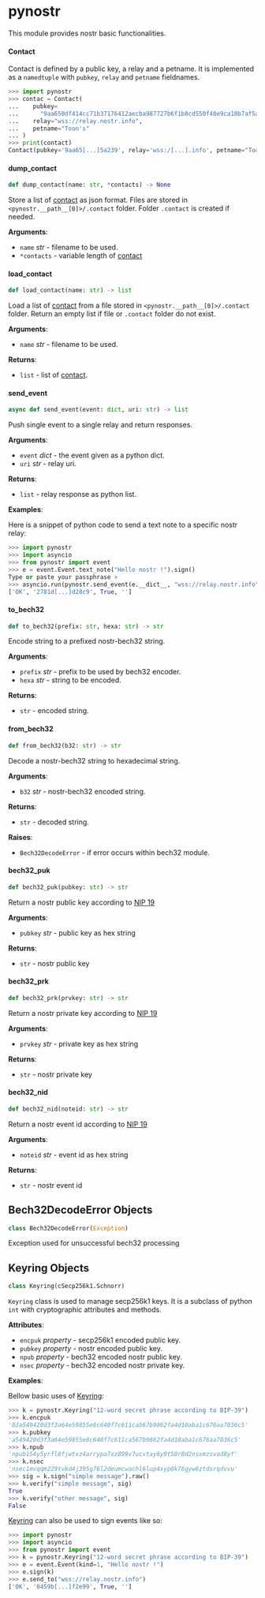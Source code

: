 <a id="pynostr"></a>

# pynostr

This module provides nostr basic functionalities.

<a id="pynostr.Contact"></a>

#### Contact

Contact is defined by a public key, a relay and a petname. It is implemented
as a `namedtuple` with `pubkey`, `relay` and `petname` fieldnames.
```python
>>> import pynostr
>>> contac = Contact(
...    pubkey=
...      "9aa650df414cc71b37176412aecba987727b6f1b8cd550f40e9ca10b7af5a239",
...    relay="wss://relay.nostr.info",
...    petname="Toon's"
... )
>>> print(contact)
Contact(pubkey='9aa65[...]5a239', relay='wss:/[...].info', petname="Toon's")
```

<a id="pynostr.dump_contact"></a>

#### dump\_contact

```python
def dump_contact(name: str, *contacts) -> None
```

Store a list of [contact](#pynostr.Contact) as json format. Files are stored in
`<pynostr.__path__[0]>/.contact` folder. Folder `.contact` is created if
needed.

**Arguments**:

- `name` _str_ - filename to be used.
- `*contacts` - variable length of [contact](#pynostr.Contact)

<a id="pynostr.load_contact"></a>

#### load\_contact

```python
def load_contact(name: str) -> list
```

Load a list of [contact](#pynostr.Contact) from a file stored in
`<pynostr.__path__[0]>/.contact` folder. Return an empty list if file or
`.contact` folder do not exist.

**Arguments**:

- `name` _str_ - filename to be used.

**Returns**:

- `list` - list of [contact](#pynostr.Contact).

<a id="pynostr.send_event"></a>

#### send\_event

```python
async def send_event(event: dict, uri: str) -> list
```

Push single event to a single relay and return responses.

**Arguments**:

- `event` _dict_ - the event given as a python dict.
- `uri` _str_ - relay uri.

**Returns**:

- `list` - relay response as python list.

**Examples**:

  Here is a snippet of python code to send a text note to a specific nostr
  relay:
  
  ```python
  >>> import pynostr
  >>> import asyncio
  >>> from pynostr import event
  >>> e = event.Event.text_note("Hello nostr !").sign()
  Type or paste your passphrase >
  >>> asyncio.run(pynostr.send_event(e.__dict__, "wss://relay.nostr.info"))
  ['OK', '2781d[...]d28c9', True, '']
  ```

<a id="pynostr.to_bech32"></a>

#### to\_bech32

```python
def to_bech32(prefix: str, hexa: str) -> str
```

Encode string to a prefixed nostr-bech32 string.

**Arguments**:

- `prefix` _str_ - prefix to be used by bech32 encoder.
- `hexa` _str_ - string to be encoded.

**Returns**:

- `str` - encoded string.

<a id="pynostr.from_bech32"></a>

#### from\_bech32

```python
def from_bech32(b32: str) -> str
```

Decode a nostr-bech32 string to hexadecimal string.

**Arguments**:

- `b32` _str_ - nostr-bech32 encoded string.

**Returns**:

- `str` - decoded string.

**Raises**:

- `Bech32DecodeError` - if error occurs within bech32 module.

<a id="pynostr.bech32_puk"></a>

#### bech32\_puk

```python
def bech32_puk(pubkey: str) -> str
```

Return a nostr public key according to [NIP 19](
https://github.com/nostr-protocol/nips/blob/master/19.md)

**Arguments**:

- `pubkey` _str_ - public key as hex string

**Returns**:

- `str` - nostr public key

<a id="pynostr.bech32_prk"></a>

#### bech32\_prk

```python
def bech32_prk(prvkey: str) -> str
```

Return a nostr private key according to [NIP 19](
https://github.com/nostr-protocol/nips/blob/master/19.md)

**Arguments**:

- `prvkey` _str_ - private key as hex string

**Returns**:

- `str` - nostr private key

<a id="pynostr.bech32_nid"></a>

#### bech32\_nid

```python
def bech32_nid(noteid: str) -> str
```

Return a nostr event id according to [NIP 19](
https://github.com/nostr-protocol/nips/blob/master/19.md)

**Arguments**:

- `noteid` _str_ - event id as hex string

**Returns**:

- `str` - nostr event id

<a id="pynostr.Bech32DecodeError"></a>

## Bech32DecodeError Objects

```python
class Bech32DecodeError(Exception)
```

Exception used for unsuccessful bech32 processing

<a id="pynostr.Keyring"></a>

## Keyring Objects

```python
class Keyring(cSecp256k1.Schnorr)
```

`Keyring` class is used to manage secp256k1 keys. It is a subclass of python
`int` with cryptographic attributes and methods.

**Attributes**:

- `encpuk` _property_ - secp256k1 encoded public key.
- `pubkey` _property_ - nostr encoded public key.
- `npub` _property_ - bech32 encoded nostr public key.
- `nsec` _property_ - bech32 encoded nostr private key.

**Examples**:

  Bellow basic uses of [Keyring](#pynostr.Keyring):
  
  ```python
  >>> k = pynostr.Keyring("12-word secret phrase according to BIP-39")
  >>> k.encpuk
  '02a549420d3f3a64e59855e8c640f7c611ca567b9862fa4d10aba1c676aa7036c5'
  >>> k.pubkey
  'a549420d3f3a64e59855e8c640f7c611ca567b9862fa4d10aba1c676aa7036c5'
  >>> k.npub
  'npub154y5yrfl8fjwtxz4arrypa7xz899v7ucvtay6y9t58r8d2nsxmzsvad8yf'
  >>> k.nsec
  'nsec1mvqqm229tvkd4j395g76l2deumcwachl6lup4xyp0k76gyw6ztdsrqdvvu'
  >>> sig = k.sign("simple message").raw()
  >>> k.verify("simple message", sig)
  True
  >>> k.verify("other message", sig)
  False
  ```
  
  [Keyring](#pynostr.Keyring) can also be used to sign events like so:
  
  ```python
  >>> import pynostr
  >>> import asyncio
  >>> from pynostr import event
  >>> k = pynostr.Keyring("12-word secret phrase according to BIP-39")
  >>> e = event.Event(kind=1, "Hello nostr !")
  >>> e.sign(k)
  >>> e.send_to("wss://relay.nostr.info")
  ['OK', '0459b[...]f2e99', True, '']
  ```


